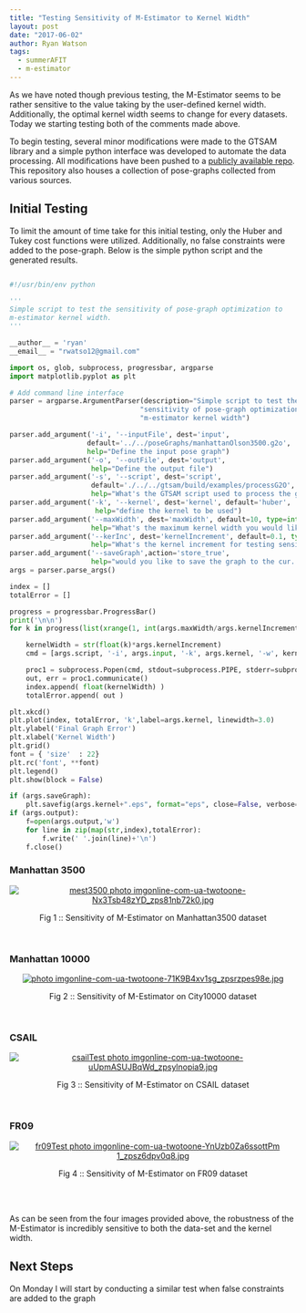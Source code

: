 ```yaml
---
title: "Testing Sensitivity of M-Estimator to Kernel Width"
layout: post
date: "2017-06-02"
author: Ryan Watson 
tags:
  - summerAFIT
  - m-estimator
---
```


As we have noted though previous testing, the M-Estimator seems to be rather sensitive to the
value taking by the user-defined kernel width. Additionally, the optimal kernel width seems to 
change for every datasets. Today we starting testing both of the comments made above.

To begin testing, several minor modifications were made to the GTSAM library and a simple python interface was developed to automate the data processing. All modifications have been pushed to a [publicly available repo](https://github.com/watsonryan/summerAFIT). This repository 
also houses a collection of pose-graphs collected from various sources.

## Initial Testing

To limit the amount of time take for this initial testing, only the Huber and Tukey 
cost functions were utilized. Additionally, no false constraints were added to the 
pose-graph. Below is the simple python script and the generated results.

~~~python

#!/usr/bin/env python 

'''
Simple script to test the sensitivity of pose-graph optimization to 
m-estimator kernel width.
'''

__author__ = 'ryan'
__email__ = "rwatso12@gmail.com"

import os, glob, subprocess, progressbar, argparse
import matplotlib.pyplot as plt

# Add command line interface
parser = argparse.ArgumentParser(description="Simple script to test the "
                                "sensitivity of pose-graph optimization to"   
                                "m-estimator kernel width")

parser.add_argument('-i', '--inputFile', dest='input', 
                   default='../../poseGraphs/manhattanOlson3500.g2o', 
                   help="Define the input pose graph")
parser.add_argument('-o', '--outFile', dest='output', 
                    help="Define the output file")
parser.add_argument('-s', '--script', dest='script', 
                    default='./../../gtsam/build/examples/processG2O', 
                    help="What's the GTSAM script used to process the graph")
parser.add_argument('-k', '--kernel', dest='kernel', default='huber',
                     help="define the kernel to be used")
parser.add_argument('--maxWidth', dest='maxWidth', default=10, type=int,
                    help="What's the maximum kernel width you would like to test?")
parser.add_argument('--kerInc', dest='kernelIncrement', default=0.1, type=float,
                    help="What's the kernel increment for testing sensivity?")
parser.add_argument('--saveGraph',action='store_true', 
                    help="would you like to save the graph to the cur. dir.?")
args = parser.parse_args()

index = []
totalError = []

progress = progressbar.ProgressBar()
print('\n\n')
for k in progress(list(xrange(1, int(args.maxWidth/args.kernelIncrement)))):

    kernelWidth = str(float(k)*args.kernelIncrement)
    cmd = [args.script, '-i', args.input, '-k', args.kernel, '-w', kernelWidth]

    proc1 = subprocess.Popen(cmd, stdout=subprocess.PIPE, stderr=subprocess.PIPE)
    out, err = proc1.communicate()
    index.append( float(kernelWidth) )    
    totalError.append( out )

plt.xkcd() 
plt.plot(index, totalError, 'k',label=args.kernel, linewidth=3.0)
plt.ylabel('Final Graph Error')
plt.xlabel('Kernel Width')
plt.grid()
font = { 'size'  : 22}
plt.rc('font', **font)
plt.legend()
plt.show(block = False)

if (args.saveGraph):
    plt.savefig(args.kernel+".eps", format="eps", close=False, verbose=True)
if (args.output):
    f=open(args.output,'w')
    for line in zip(map(str,index),totalError):
        f.write(' '.join(line)+'\n')
    f.close()

~~~


### Manhattan 3500 

<p align="center">
<a href="https://lh3.googleusercontent.com/d4CpDVGYDJOIDDJTFneObo_mcAyLEZVGBz7I_fxRc6o8mCKf3WjQYTrq9YCUJvh97t1-v8bEs6-KQEkjfjO-jhGP-L48p5dLBg6afEkivNs6-8uKZu5cs9EKBcmMpxFKwlvXnD6VdA3CjVd2MCiH5h0kPd6xLxCdG4J1G-qzGGkrSJGRsW2UBU1SUkqwxxVP6pYUPr1ses1E756ju-iS94CjbHSQkS_Ndx4gEePtSpodeWQGO5DoGe8p9SszMKKsycqd-5TNIv2YyWCP_Pcm0TeTbBH-7jubGzVhehaZk76qR9wJiHtwYTOo348OFTvtuirRfO36i5zEK2aTTNjOsty54u0hXj63czJKv7F7wnYcZZ89-MbhHuCqVrYb_1QBp0CvZ8vszylAwJub0qg61sdKfDfePTaarh7FXzLJAb3-oK04J87CIjiR_mtqp_Xm-lvd3TzU5DeZrhZXuXiPJlVd0FY6pz_hNpa7oMRMoLw7jyZCenpqorTHQ3pwcrl6D_NtpwlqNJPkXGrCJpc1dn_47q7XYbtsEYWBEpSnyp9gfKUEs5pkYiJvHHeUPN6smwSKOY2fvqCty0TTBTrkBo_WVep5UF8IqhoFn1f_NtppAoQ1y76n=w1024-h346-no" target="_blank"><img src="https://lh3.googleusercontent.com/d4CpDVGYDJOIDDJTFneObo_mcAyLEZVGBz7I_fxRc6o8mCKf3WjQYTrq9YCUJvh97t1-v8bEs6-KQEkjfjO-jhGP-L48p5dLBg6afEkivNs6-8uKZu5cs9EKBcmMpxFKwlvXnD6VdA3CjVd2MCiH5h0kPd6xLxCdG4J1G-qzGGkrSJGRsW2UBU1SUkqwxxVP6pYUPr1ses1E756ju-iS94CjbHSQkS_Ndx4gEePtSpodeWQGO5DoGe8p9SszMKKsycqd-5TNIv2YyWCP_Pcm0TeTbBH-7jubGzVhehaZk76qR9wJiHtwYTOo348OFTvtuirRfO36i5zEK2aTTNjOsty54u0hXj63czJKv7F7wnYcZZ89-MbhHuCqVrYb_1QBp0CvZ8vszylAwJub0qg61sdKfDfePTaarh7FXzLJAb3-oK04J87CIjiR_mtqp_Xm-lvd3TzU5DeZrhZXuXiPJlVd0FY6pz_hNpa7oMRMoLw7jyZCenpqorTHQ3pwcrl6D_NtpwlqNJPkXGrCJpc1dn_47q7XYbtsEYWBEpSnyp9gfKUEs5pkYiJvHHeUPN6smwSKOY2fvqCty0TTBTrkBo_WVep5UF8IqhoFn1f_NtppAoQ1y76n=w1024-h346-no" border="0" alt="mest3500 photo imgonline-com-ua-twotoone-Nx3Tsb48zYD_zps81nb72k0.jpg"/></a>
</p>
<p align="center">
Fig 1 :: Sensitivity of M-Estimator on Manhattan3500 dataset  
</p>
<br>


### Manhattan 10000

<p align="center">
<a href="https://lh3.googleusercontent.com/By706g4CDoMSK58Q8FeRDpgE5IhcJ0FnNxmksl5gpq7OGd1jw-OY_TV-JSmRqV-7eLXYa3qcG6t_vAjeAVmzQLr-BfYvQ147qKM2Gz0056m4nCEV5H5pImVnKzpXfrboCkrm1m2epMHj3wX9L3knpwfS2qEaFaZ7bPEj-vYGyBQL_OU_zRTFx0TTC4YaLicBqXDPyOL5hb5nu_OJdDpHMM3tYU7hOgJWBCUfQ64opQF3TR42KfSfsIoQybHe5aHEhPS8OxkWkBEavGzJR7-M2o16uD0v7QD6hxNpyBncuodcQ9qSUOxNnaXBVfDOgD9NJ48LWt8Eiep86ws-Bcbyegs0oQnl0AaFPpW3lzi1FTokFhip5-Z13o3BLg9AuXFYI5RUjZ0RQMQtZ_Jyczg7l5TRyfpwHbW5-Cuh8sfWEvyKvyQq_iIAYvEuuWK721Co-rss_hR3wedUezT5i22EyTIZRRs85chk39L5HcPYLQV6RfMygyyOh8nrduxI96kZLrIX2JFfpQJPX-2pumU8HVLH2aCsT6Z3iEZ3p9xJjFp4fc6tq7V84ZbKKzHNupVgbrGNOv7kBW5rh8EfzD7xatlWCqWA-koRXDmiEfiIY5g48ktjSe2W=w1024-h357-no" target="_blank"><img src="https://lh3.googleusercontent.com/By706g4CDoMSK58Q8FeRDpgE5IhcJ0FnNxmksl5gpq7OGd1jw-OY_TV-JSmRqV-7eLXYa3qcG6t_vAjeAVmzQLr-BfYvQ147qKM2Gz0056m4nCEV5H5pImVnKzpXfrboCkrm1m2epMHj3wX9L3knpwfS2qEaFaZ7bPEj-vYGyBQL_OU_zRTFx0TTC4YaLicBqXDPyOL5hb5nu_OJdDpHMM3tYU7hOgJWBCUfQ64opQF3TR42KfSfsIoQybHe5aHEhPS8OxkWkBEavGzJR7-M2o16uD0v7QD6hxNpyBncuodcQ9qSUOxNnaXBVfDOgD9NJ48LWt8Eiep86ws-Bcbyegs0oQnl0AaFPpW3lzi1FTokFhip5-Z13o3BLg9AuXFYI5RUjZ0RQMQtZ_Jyczg7l5TRyfpwHbW5-Cuh8sfWEvyKvyQq_iIAYvEuuWK721Co-rss_hR3wedUezT5i22EyTIZRRs85chk39L5HcPYLQV6RfMygyyOh8nrduxI96kZLrIX2JFfpQJPX-2pumU8HVLH2aCsT6Z3iEZ3p9xJjFp4fc6tq7V84ZbKKzHNupVgbrGNOv7kBW5rh8EfzD7xatlWCqWA-koRXDmiEfiIY5g48ktjSe2W=w1024-h357-no" border="0" alt=" photo imgonline-com-ua-twotoone-71K9B4xv1sg_zpsrzpes98e.jpg"/></a>
</p>
<p align="center">
Fig 2 :: Sensitivity of M-Estimator on City10000 dataset  
</p>
<br>



### CSAIL

<p align="center">
<a href="https://lh3.googleusercontent.com/2m6h_JrfbcDgQ6RfAkqL-uQGadIh_ef45MkbWinBmI3aS2mYwYudE3a-t_LndOhZcwEMn2ZTNC95N9Y3n5pD7pgjWNq1Mp5PttsDSss_jlgQ4F18PF4LDKATt6Ai_e55-IJS0xSFsbK-jX_5lszN2JG7wCViImEBY3fAlcNBAmWvtMigsrp5Pc_8g1cRWouIITSLXd1iol3p_XQLm565BNwE9hviywBN3xYYyTb-Di8HkTNhFN2rAagA2ZVOv7rNS1Ek4eAm0VpvcMTmvdGT39v5M3gxOXC60ZyA5zBMi63iMXX65oqP28kHUnmMLZhNfY0xzdfsBqnfWCzwQjJLl2K2mK88d7PjbhFW8Gk82MZ8e8tLuoQi0pf5y8OlL5RP03vsCm08LW_cC-xTtF64Zv-9Zwm3qIuV_eF6vuToI5qV3RXLY8d-tt-h6sc9TbSdapitEbDFhwEHlC7Qg9zlsU7v4msjxmAeVhiadBnWBfmrlY7l3GT5wX9oHikjbF8U4VXvzC6g0JCBiCLN9E7VsviTvoB6Hqf2M0gnc2TQ_18ceujanB2AOpp3MKNAFID7Rz0lFEvFD_LIt24_vC0xwA1zeD_i0gpX1O-NJGQxOEGhemZ9bYM3=w1024-h326-no" target="_blank"><img src="https://lh3.googleusercontent.com/2m6h_JrfbcDgQ6RfAkqL-uQGadIh_ef45MkbWinBmI3aS2mYwYudE3a-t_LndOhZcwEMn2ZTNC95N9Y3n5pD7pgjWNq1Mp5PttsDSss_jlgQ4F18PF4LDKATt6Ai_e55-IJS0xSFsbK-jX_5lszN2JG7wCViImEBY3fAlcNBAmWvtMigsrp5Pc_8g1cRWouIITSLXd1iol3p_XQLm565BNwE9hviywBN3xYYyTb-Di8HkTNhFN2rAagA2ZVOv7rNS1Ek4eAm0VpvcMTmvdGT39v5M3gxOXC60ZyA5zBMi63iMXX65oqP28kHUnmMLZhNfY0xzdfsBqnfWCzwQjJLl2K2mK88d7PjbhFW8Gk82MZ8e8tLuoQi0pf5y8OlL5RP03vsCm08LW_cC-xTtF64Zv-9Zwm3qIuV_eF6vuToI5qV3RXLY8d-tt-h6sc9TbSdapitEbDFhwEHlC7Qg9zlsU7v4msjxmAeVhiadBnWBfmrlY7l3GT5wX9oHikjbF8U4VXvzC6g0JCBiCLN9E7VsviTvoB6Hqf2M0gnc2TQ_18ceujanB2AOpp3MKNAFID7Rz0lFEvFD_LIt24_vC0xwA1zeD_i0gpX1O-NJGQxOEGhemZ9bYM3=w1024-h326-no" border="0" alt="csailTest photo imgonline-com-ua-twotoone-uUpmASUJBqWd_zpsylnopia9.jpg"/></a>
</p>
<p align="center">
Fig 3 :: Sensitivity of M-Estimator on CSAIL dataset  
</p>
<br>


### FR09

<p align="center">
<a href="https://lh3.googleusercontent.com/-mRZVMLPtBfu8a5NA7yCNgtkgfQ72FYn70UebhmZb-TjgJdEBbsNrjfm46KrlJNOrK9z9Q2uNmrqvsv0LTl8DxCduKsbMcXnK17PF_Tu56qGMAwwk8qSO7TpYoel-mG1J1eSxesr2_h9FLlVUYcWrxqEPMq4fTYll6rA2TCwcxbLTVhHUE526UzIA8eAwXZvz1CYrUnwaYTjEXfPHBCa3oDkRKGyvxsxZKAb-ifh4yYY5WRhGS1TGwYk3lJvkkh8SXyDOt5mzAcqslfPL_cMYOmXDQYA6RI4oLdOuWeb95BZCVLGRCmfMz_S0NZKAPi7_oU_lV2KGWFd809KFkUubaf7BhbQaCN74O6MX_eafwMCXgxLhvDF8ME7DSg19vY7TMODbKgtyIsNDl7HCP6yfLtj4Ocro-wvYyFjx-eY8D2wcw7Prs3_EmrrgzM2SREGT2JeiHohZ1eUS2s-dJR6A2-0PN9VByB2j_TkjAIvy2jE06Wk4JU55X_27R9zmUn6SDJNKDgNTiqN7N8t0YC3gQElSwkpgYC6lepbnR64dbdueQz43xmlEqE32_UVX_NSjHxnMFhvPiuK5dnN0hurjaUTfcgJu2b2F6JJa6K_z3H1A4XjdIxJ=w1024-h257-no" target="_blank"><img src="https://lh3.googleusercontent.com/-mRZVMLPtBfu8a5NA7yCNgtkgfQ72FYn70UebhmZb-TjgJdEBbsNrjfm46KrlJNOrK9z9Q2uNmrqvsv0LTl8DxCduKsbMcXnK17PF_Tu56qGMAwwk8qSO7TpYoel-mG1J1eSxesr2_h9FLlVUYcWrxqEPMq4fTYll6rA2TCwcxbLTVhHUE526UzIA8eAwXZvz1CYrUnwaYTjEXfPHBCa3oDkRKGyvxsxZKAb-ifh4yYY5WRhGS1TGwYk3lJvkkh8SXyDOt5mzAcqslfPL_cMYOmXDQYA6RI4oLdOuWeb95BZCVLGRCmfMz_S0NZKAPi7_oU_lV2KGWFd809KFkUubaf7BhbQaCN74O6MX_eafwMCXgxLhvDF8ME7DSg19vY7TMODbKgtyIsNDl7HCP6yfLtj4Ocro-wvYyFjx-eY8D2wcw7Prs3_EmrrgzM2SREGT2JeiHohZ1eUS2s-dJR6A2-0PN9VByB2j_TkjAIvy2jE06Wk4JU55X_27R9zmUn6SDJNKDgNTiqN7N8t0YC3gQElSwkpgYC6lepbnR64dbdueQz43xmlEqE32_UVX_NSjHxnMFhvPiuK5dnN0hurjaUTfcgJu2b2F6JJa6K_z3H1A4XjdIxJ=w1024-h257-no" border="0" alt="fr09Test photo imgonline-com-ua-twotoone-YnUzb0Za6ssottPm 1_zpsz6dpv0q8.jpg"/></a>
</p>
<p align="center">
Fig 4 :: Sensitivity of M-Estimator on FR09 dataset  
</p>
<br>
<br> 


As can be seen from the four images provided above, the robustness of the M-Estimator is incredibly 
sensitive to both the data-set and the kernel width.

## Next Steps 

On Monday I will start by conducting a similar test when false constraints are added to the graph



